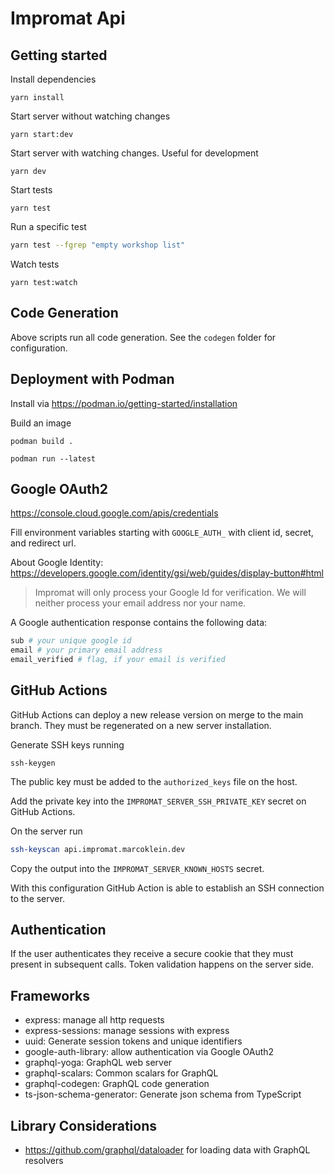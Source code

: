 # Impromat Api

## Getting started

Install dependencies

```
yarn install
```

Start server without watching changes

```
yarn start:dev
```

Start server with watching changes. Useful for development

```
yarn dev
```

Start tests

```
yarn test
```

Run a specific test

```bash
yarn test --fgrep "empty workshop list"
```

Watch tests

```
yarn test:watch
```

## Code Generation

Above scripts run all code generation. See the `codegen` folder for configuration.

## Deployment with Podman

Install via https://podman.io/getting-started/installation

Build an image

```
podman build .
```

```
podman run --latest
```

## Google OAuth2

https://console.cloud.google.com/apis/credentials

Fill environment variables starting with `GOOGLE_AUTH_` with client id, secret, and redirect url.

About Google Identity: https://developers.google.com/identity/gsi/web/guides/display-button#html

> Impromat will only process your Google Id for verification. We will neither process your email address nor your name.

A Google authentication response contains the following data:

```bash
sub # your unique google id
email # your primary email address
email_verified # flag, if your email is verified
```

## GitHub Actions

GitHub Actions can deploy a new release version on merge to the main branch.
They must be regenerated on a new server installation.

Generate SSH keys running

```
ssh-keygen
```

The public key must be added to the `authorized_keys` file on the host.

Add the private key into the `IMPROMAT_SERVER_SSH_PRIVATE_KEY` secret on GitHub Actions.

On the server run

```bash
ssh-keyscan api.impromat.marcoklein.dev
```

Copy the output into the `IMPROMAT_SERVER_KNOWN_HOSTS` secret.

With this configuration GitHub Action is able to establish an SSH connection to the server.

## Authentication

If the user authenticates they receive a secure cookie that they must present in subsequent calls. Token validation happens on the server side.

## Frameworks

- express: manage all http requests
- express-sessions: manage sessions with express
- uuid: Generate session tokens and unique identifiers
- google-auth-library: allow authentication via Google OAuth2
- graphql-yoga: GraphQL web server
- graphql-scalars: Common scalars for GraphQL
- graphql-codegen: GraphQL code generation
- ts-json-schema-generator: Generate json schema from TypeScript

## Library Considerations

- https://github.com/graphql/dataloader for loading data with GraphQL resolvers
